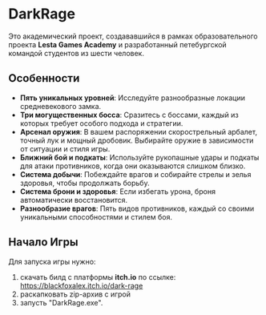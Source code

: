 # DarkRage

Это академический проект, создававшийся в рамках образовательного проекта __Lesta Games Academy__ и разработанный петебургской командой студентов из шести человек.

## Особенности

- **Пять уникальных уровней**: Исследуйте разнообразные локации средневекового замка.
- **Три могущественных босса**: Сразитесь с боссами, каждый из которых требует особого подхода и стратегии.
- **Арсенал оружия**: В вашем распоряжении скорострельный арбалет, точный лук и мощный дробовик. Выбирайте оружие в зависимости от ситуации и стиля игры.
- **Ближний бой и подкаты**: Используйте рукопашные удары и подкаты для атаки противников, когда они оказываются слишком близко.
- **Система добычи**: Побеждайте врагов и собирайте стрелы и зелья здоровья, чтобы продолжать борьбу.
- **Система брони и здоровья**: Если избегать урона, броня автоматически восстановится.
- **Разнообразие врагов**: Пять видов противников, каждый со своими уникальными способностями и стилем боя.

## Начало Игры

Для запуска игры нужно:
1) скачать билд с платформы __itch.io__ по ссылке:
https://blackfoxalex.itch.io/dark-rage
2) раскапковать zip-архив с игрой
3) запусть "DarkRage.exe".
